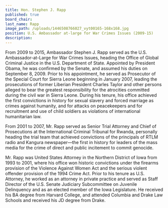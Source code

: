 ```yaml
---
title: Hon. Stephen J. Rapp
published: true
board_chair:
last_name: Rapp
image_path: /uploads/1446508766027_vyt00165-168x168.jpg
position: U.S. Ambassador at-large for War Crimes Issues (2009-15)
description:
---
```



From 2009 to 2015, Ambassador Stephen J. Rapp served as the U.S. Ambassador-at-Large for War Crimes Issues, heading the Office of Global Criminal Justice in the U.S. Department of State. Appointed by President Obama, he was confirmed by the Senate, and assumed his duties on September 8, 2009. Prior to his appointment, he served as Prosecutor of the Special Court for Sierra Leone beginning in January 2007, leading the prosecutions of former Liberian President Charles Taylor and other persons alleged to bear the greatest responsibility for the atrocities committed during the civil war in Sierra Leone. During his tenure, his office achieved the first convictions in history for sexual slavery and forced marriage as crimes against humanity, and for attacks on peacekeepers and for recruitment and use of child soldiers as violations of international humanitarian law.

From 2001 to 2007, Mr. Rapp served as Senior Trial Attorney and Chief of Prosecutions at the International Criminal Tribunal for Rwanda, personally heading the trial team that achieved convictions of the principals of RTLM radio and Kangura newspaper—the first in history for leaders of the mass media for the crime of direct and public incitement to commit genocide.

Mr. Rapp was United States Attorney in the Northern District of Iowa from 1993 to 2001, where his office won historic convictions under the firearms provision of the Violence Against Women Act and the serious violent offender provision of the 1994 Crime Act. Prior to his tenure as U.S. Attorney, he worked as an attorney in private practice and served as Staff Director of the U.S. Senate Judiciary Subcommittee on Juvenile Delinquency and as an elected member of the Iowa Legislature. He received his BA degree from Harvard College, and attended Columbia and Drake Law Schools and received his JD degree from Drake.